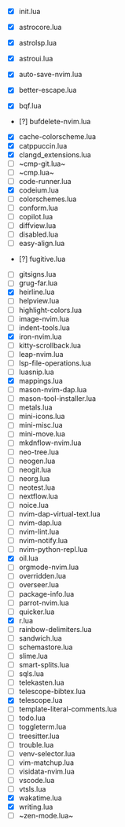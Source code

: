 - [x] init.lua


- [x] astrocore.lua
- [x] astrolsp.lua
- [x] astroui.lua
- [x] auto-save-nvim.lua
- [x] better-escape.lua
- [x] bqf.lua
- [?] bufdelete-nvim.lua
- [x] cache-colorscheme.lua
- [x] catppuccin.lua
- [x] clangd_extensions.lua
- [ ] ~cmp-git.lua~
- [ ] ~cmp.lua~
- [ ] code-runner.lua
- [x] codeium.lua
- [ ] colorschemes.lua
- [ ] conform.lua
- [ ] copilot.lua
- [ ] diffview.lua
- [ ] disabled.lua
- [ ] easy-align.lua
- [?] fugitive.lua
- [ ] gitsigns.lua
- [ ] grug-far.lua
- [x] heirline.lua
- [ ] helpview.lua
- [ ] highlight-colors.lua
- [ ] image-nvim.lua
- [ ] indent-tools.lua
- [x] iron-nvim.lua
- [ ] kitty-scrollback.lua
- [ ] leap-nvim.lua
- [ ] lsp-file-operations.lua
- [ ] luasnip.lua
- [x] mappings.lua
- [ ] mason-nvim-dap.lua
- [ ] mason-tool-installer.lua
- [ ] metals.lua
- [ ] mini-icons.lua
- [ ] mini-misc.lua
- [ ] mini-move.lua
- [ ] mkdnflow-nvim.lua
- [ ] neo-tree.lua
- [ ] neogen.lua
- [ ] neogit.lua
- [ ] neorg.lua
- [ ] neotest.lua
- [ ] nextflow.lua
- [ ] noice.lua
- [ ] nvim-dap-virtual-text.lua
- [ ] nvim-dap.lua
- [ ] nvim-lint.lua
- [ ] nvim-notify.lua
- [ ] nvim-python-repl.lua
- [x] oil.lua
- [ ] orgmode-nvim.lua
- [ ] overridden.lua
- [ ] overseer.lua
- [ ] package-info.lua
- [ ] parrot-nvim.lua
- [ ] quicker.lua
- [x] r.lua
- [ ] rainbow-delimiters.lua
- [ ] sandwich.lua
- [ ] schemastore.lua
- [ ] slime.lua
- [ ] smart-splits.lua
- [ ] sqls.lua
- [ ] telekasten.lua
- [ ] telescope-bibtex.lua
- [x] telescope.lua
- [ ] template-literal-comments.lua
- [ ] todo.lua
- [ ] toggleterm.lua
- [ ] treesitter.lua
- [ ] trouble.lua
- [ ] venv-selector.lua
- [ ] vim-matchup.lua
- [ ] visidata-nvim.lua
- [ ] vscode.lua
- [ ] vtsls.lua
- [x] wakatime.lua
- [x] writing.lua
- [ ] ~zen-mode.lua~
